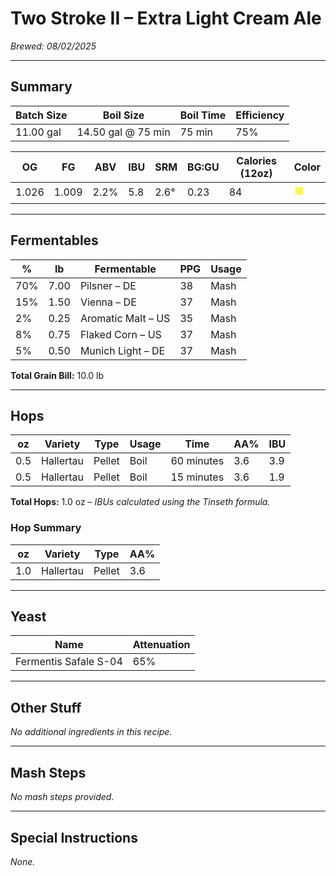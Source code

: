 # Two Stroke II – Extra Light Cream Ale  
*Brewed: 08/02/2025*  

---

## Summary
| Batch Size | Boil Size          | Boil Time | Efficiency |
|------------|--------------------|-----------|------------|
| 11.00 gal  | 14.50 gal @ 75 min | 75 min    | 75%        |

| OG    | FG    | ABV   | IBU  | SRM  | BG:GU | Calories (12oz) | Color |
|-------|-------|-------|------|------|-------|-----------------|-------|
| 1.026 | 1.009 | 2.2%  | 5.8  | 2.6° | 0.23  | 84              | <span style="color:#F8F753">⬛</span> |

---

## Fermentables
| %   | lb    | Fermentable         | PPG | Usage |
|-----|-------|---------------------|-----|-------|
| 70% | 7.00  | Pilsner – DE        | 38  | Mash  |
| 15% | 1.50  | Vienna – DE         | 37  | Mash  |
|  2% | 0.25  | Aromatic Malt – US  | 35  | Mash  |
|  8% | 0.75  | Flaked Corn – US    | 37  | Mash  |
|  5% | 0.50  | Munich Light – DE   | 37  | Mash  |

**Total Grain Bill:** 10.0 lb  

---

## Hops
| oz  | Variety   | Type   | Usage | Time       | AA% | IBU  |
|-----|-----------|--------|-------|------------|-----|------|
| 0.5 | Hallertau | Pellet | Boil  | 60 minutes | 3.6 | 3.9  |
| 0.5 | Hallertau | Pellet | Boil  | 15 minutes | 3.6 | 1.9  |

**Total Hops:** 1.0 oz – *IBUs calculated using the Tinseth formula.*  

### Hop Summary
| oz  | Variety   | Type   | AA% |
|-----|-----------|--------|-----|
| 1.0 | Hallertau | Pellet | 3.6 |

---

## Yeast
| Name                  | Attenuation |
|-----------------------|-------------|
| Fermentis Safale S-04 | 65%         |

---

## Other Stuff
*No additional ingredients in this recipe.*  

---

## Mash Steps
*No mash steps provided.*  

---

## Special Instructions
*None.*  
